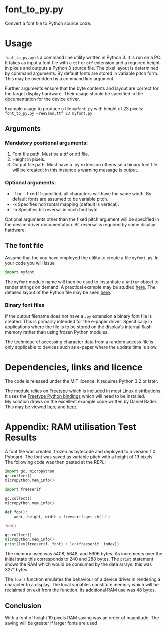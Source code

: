 # font_to_py.py

Convert a font file to Python source code.

# Usage

``font_to_py.py`` is a command line utility written in Python 3. It is run on a
PC. It takes as input a font file with a ``ttf`` or ``otf`` extension and a
required height in pixels and outputs a Python 3 source file. The pixel layout
is determined by command arguments. By default fonts are stored in variable
pitch form. This may be overidden by a command line argument.

Further arguments ensure that the byte contents and layout are correct for the
target display hardware. Their usage should be specified in the documentation
for the device driver.

Example usage to produce a file ``myfont.py`` with height of 23 pixels:  
``font_to_py.py FreeSans.ttf 23 myfont.py``

## Arguments

### Mandatory positional arguments:

 1. Font file path. Must be a ttf or otf file.
 2. Height in pixels.
 3. Output file path. Must have a .py extension otherwise a binary font file
 will be created; in this instance a warning message is output.

### Optional arguments:

 * -f or --fixed If specified, all characters will have the same width. By
 default fonts are assumed to be variable pitch.
 * -x Specifies horizontal mapping (default is vertical).
 * -b Specifies bit reversal in each font byte.

Optional arguments other than the fixed pitch argument will be specified in the
device driver documentation. Bit reversal is required by some display hardware.

## The font file

Assume that the you have employed the utility to create a file ``myfont.py``. In
your code you will issue

```python
import myfont
```

The ``myfont`` module name will then be used to instantiate a ``Writer`` object
to render strings on demand. A practical example may be studied
[here](https://github.com/peterhinch/micropython-samples/blob/master/SSD1306/ssd1306_test.py).
The detailed layout of the Python file may be seen [here](./DRIVERS.md).

### Binary font files

If the output filename does not have a ``.py`` extension a binary font file is
created. This is primarily intended for the e-paper driver. Specifically in
applications where the file is to be stored on the display's internal flash
memory rather than using frozen Python modules.

The technique of accessing character data from a random access file is only
applicable to devices such as e-paper where the update time is slow.

# Dependencies, links and licence

The code is released under the MIT licence. It requires Python 3.2 or later.

The module relies on [Freetype](https://www.freetype.org/) which is included in most Linux distributions.  
It uses the [Freetype Python bindings](http://freetype-py.readthedocs.io/en/latest/index.html)
which will need to be installed.  
My solution draws on the excellent example code written by Daniel Bader. This
may be viewed [here](https://dbader.org/blog/monochrome-font-rendering-with-freetype-and-python) and [here](https://gist.github.com/dbader/5488053).

# Appendix: RAM utilisation Test Results

A font file was created, frozen as bytecode and deployed to a version 1.0
Pyboard. The font was saved as variable pitch with a height of 19 pixels. The
following code was then pasted at the REPL:

```python
import gc, micropython
gc.collect()
micropython.mem_info()

import freeserif

gc.collect()
micropython.mem_info()

def foo():
    addr, height, width = freeserif.get_ch('a')

foo()

gc.collect()
micropython.mem_info()
print(len(freeserif._font) + len(freeserif._index))
```

The memory used was 5408, 5648, and 5696 bytes. As increments over the initial
state this corresponds to 240 and 288 bytes. The ``print`` statement shows the
RAM which would be consumed by the data arrays: this was 3271 bytes.

The ``foo()`` function emulates the behaviour of a device driver in rendering a
character to a display. The local variables constitute memory which will be
reclaimed on exit from the function. Its additional RAM use was 48 bytes.

## Conclusion

With a font of height 19 pixels RAM saving was an order of magnitude. The
saving will be greater if larger fonts are used
